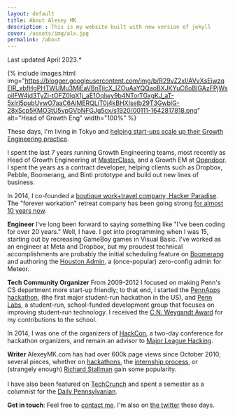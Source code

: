 ```yaml
---
layout: default
title: About Alexey MK
description : This is my website built with new version of jekyll
cover: /assets/img/alx.jpg
permalink: /about
---
```

Last updated April 2023.*

{% include images.html
img="https://blogger.googleusercontent.com/img/b/R29vZ2xl/AVvXsEiwzqElR_xbfHgPHTWUMu3MjEaVBnTlicX_IZOuAaYQQaoBXJKYuC6oBIGAzFPjWspiIFW4jd3TyZi-tOFZ0lqX1j_aE1OqIwy9b4NTorTGxgKJ_aT-5xIrI5pubUywO7aaC6AiMERQLiT0j4kBHXIselb29T3GwblG-28xScp5KMO3tU5vpGVbNFGJg5cx/s1920/00111-1642817818.png"
alt="Head of Growth Eng"
width="100%"
%}

These days, I'm living in Tokyo and [helping start-ups scale up their Growth Engineering practice](/growth-eng).

I spent the last 7 years running Growth Engineering teams, most recently as Head of Growth Engineering at [MasterClass](https://www.masterclass.com), and a Growth EM at [Opendoor](https://www.opendoor.com).  I spent the years as a contract developer, helping clients such as Dropbox, Pebble, Boomerang, and Binti prototype and build out new lines of business.

In 2014, I co-founded a [boutique work+travel company, Hacker Paradise](http://hackerparadise.org). The "forever workation" retreat company has been going strong [for almost 10 years now](https://edition.cnn.com/travel/article/workation-digital-nomad-retreats/index.html).

**Engineer**
I've long been forward to saying something like "I've been coding for over 20 years."  Well, I have. I got into programming when I was 15, starting out by recreasing GameBoy games in Visual Basic. I've worked as an engineer at Meta and Dropbox, but my proudest technical accomplishments are probably the initial scheduling feature on [Boomerang](https://www.boomerangapp.com/meeting-scheduling/) and authoring the [Houston Admin](https://github.com/gterrono/houston), a (once-popular) zero-config admin for Meteor.

**Tech Community Organizer**
From 2009-2012 I focused on making Penn's CS department more start-up friendly; to that end, I started the <a href="http://pandodaily.com/2013/01/21/the-worlds-largest-student-run-hackathon-isnt-at-stanford-or-mit-its-at-penn/">PennApps hackathon</a>, (the first major student-run hackathon in the US), and <a href="http://pennlabs.org">Penn Labs</a>, a student-run, school-funded development group that focuses on improving student-run technology. I received the <a href="http://www.seas.upenn.edu/undergraduate/student-life/award-recipients.php#student_choice">C N. Weygandt Award</a> for my contributions to the school.

In 2014, I was one of the organizers of [HackCon](http://hackcon.io), a two-day conference for hackathon organizers, and remain an advisor to [Major League Hacking](http://mlh.io).

**Writer**
AlexeyMK.com has had over 600k page views since October 2010; several pieces, whether on <a href="http://alexeymk.com/tag/hackathons">hackathons</a>, the <a href="http://alexeymk.com/a-brief-guide-to-tech-internships">internship process</a>, or (strangely enough) <a href="http://alexeymk.com/dear-dr-stallman-an-open-letter">Richard Stallman</a> gain some popularity. <br><br>I have also been featured on <a href="http://techcrunch.com/2012/04/15/stop-looking-for-a-technical-co-founder/">TechCrunch</a> and spent a semester as a columnist for the <a href="http://thedp.com">Daily Pennsylvanian</a>.
<!-- 250k page views from posterous before transition -->

**Get in touch**: Feel free to [contact me](mailto:alexey-at-alexeymk.com). I'm also on <a href="http://twitter.com/alexeymk">the twitter</a> these days.

